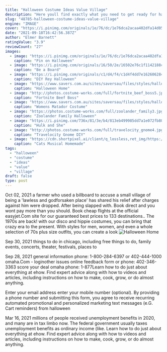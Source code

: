 ```yaml
---
title: "Halloween Costume Ideas Value Village"
description: "Here youll find exactly what you need to get ready for halloween costume parties, trick or treat night and other fun halloween festivities. The best online halloween store all year round some places may set up seasonal displays, but at party city we celebrate halloween"
slug: "48785-halloween-costume-ideas-value-village"
engine: "IMAGE"
cover: "https://i.pinimg.com/originals/1e/76/dc/1e76dca2acaa402dfa14d0589b22ce5f.jpg"
date: "2021-09-18T16:42:56.387Z"
author: "Elmer Barnett"
ratingValue: "3.9"
reviewCount: "27"
images:
  - image: "https://i.pinimg.com/originals/1e/76/dc/1e76dca2acaa402dfa14d0589b22ce5f.jpg"
    caption: "Pin on Halloween"
  - image: "https://i.pinimg.com/originals/16/50/2e/16502e76c1f1142188c19e310782291e.jpg"
    caption: "Be a Board"
  - image: "https://i.pinimg.com/originals/c1/d4/f4/c1d4f4dd7e1626062849e8fbb653fb84.png"
    caption: "DIY Rey Halloween"
  - image: "https://www.savers.com.au/sites/saversau/files/styles/halloween_view_images/public/bee.jpg?itok=cCzNoReE"
    caption: "Halloween Home"
  - image: "http://photos.costume-works.com/full/fortnite_beef_boss5.jpg"
    caption: "Fortnite Beef Boss"
  - image: "https://www.savers.com.au/sites/saversau/files/styles/halloween_main_costume/public/matador.jpg?itok=tfuzWbt6"
    caption: "Womens Matador Costume"
  - image: "https://photos.costume-works.com/full/zoolander_family3.jpg"
    caption: "Zoolander Family Halloween"
  - image: "https://i.pinimg.com/736x/81/3e/b4/813eb499985dd7a1e072fb80386fc802--she-hulk-diy-costumes.jpg"
    caption: "Hulk and She"
  - image: "http://photos.costume-works.com/full/travelocity_gnome4.jpg"
    caption: "Travelocity Gnome DIY"
  - image: "https://cdn.shortpixel.ai/client/q_lossless,ret_img/https://www.coolest-homemade-costumes.com/files/2012/10/catz-1st-homemade-costume-17427.jpg"
    caption: "Cats Musical Homemade"
tags:
  - "halloween"
  - "costume"
  - "ideas"
  - "value"
  - "village"
draft: false
type: post
---
```


Oct 02, 2021 a farmer who used a billboard to accuse a small village of being a 'lawless and godforsaken place' has shared his relief after charges against him were dropped. After being slapped with. Book direct and you wont pay more than you should. Book cheap flights at the official easyjet.Com site for our guaranteed best prices to 133 destinations.. The 1970s are back! with our disco and hippie costumes, you can bring that crazy era to the present. With styles for men, women, and even a whole selection of 70s plus size outfits, you can create a look
![Halloween Home](https://www.savers.com.au/sites/saversau/files/styles/halloween_view_images/public/bee.jpg?itok=cCzNoReE "Halloween Home")

Sep 30, 2021 things to do in chicago, including free things to do, family events, concerts, theater, festivals, places to
<!--inArticleAds-->

<!--galleryOne-->

Sep 28, 2021 general information phone: 1-800-284-6397 or 402-444-1000 omaha.Com - loginother issues online feedback form or phone: 402-346-3363 score your deal omaha phone: 1-877Learn how to do just about everything at ehow. Find expert advice along with how to videos and articles, including instructions on how to make, cook, grow, or do almost anything.
<!--inArticleAds-->

<!--galleryTwo-->

Enter your email address enter your mobile number (optional). By providing a phone number and submitting this form, you agree to receive recurring automated promotional and personalized marketing text messages (e.G. Cart reminders) from halloween
<!--galleryThree-->

Mar 16, 2021 millions of people received unemployment benefits in 2020, and many are in tax limbo now. The federal government usually taxes unemployment benefits as ordinary income (like. Learn how to do just about everything at ehow. Find expert advice along with how to videos and articles, including instructions on how to make, cook, grow, or do almost anything.